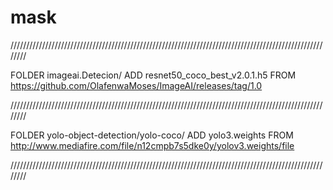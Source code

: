 # mask
////////////////////////////////////////////////////////////////////////////////////////////////////////

FOLDER imageai.Detecion/
ADD resnet50_coco_best_v2.0.1.h5 FROM https://github.com/OlafenwaMoses/ImageAI/releases/tag/1.0

////////////////////////////////////////////////////////////////////////////////////////////////////////

FOLDER yolo-object-detection/yolo-coco/
ADD yolo3.weights FROM http://www.mediafire.com/file/n12cmpb7s5dke0y/yolov3.weights/file

////////////////////////////////////////////////////////////////////////////////////////////////////////
